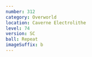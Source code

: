 ```yaml
---
number: 312
category: Overworld
location: Caverne Electrolithe
level: 74
version: SC
ball: Repeat
imageSuffix: b
---
```

